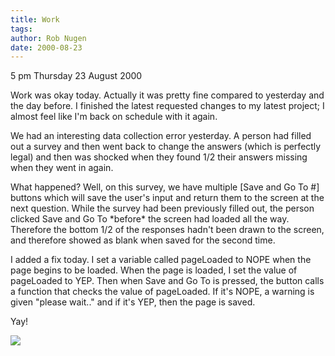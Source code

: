 ```yaml
---
title: Work
tags: 
author: Rob Nugen
date: 2000-08-23
---
```


<p class=date>5 pm Thursday 23 August 2000

<p>Work was okay today.  Actually it was pretty fine compared to
yesterday and the day before.  I finished the latest requested changes
to my latest project; I almost feel like I'm back on schedule with it
again.

<p>We had an interesting data collection error yesterday.  A person
had filled out a survey and then went back to change the answers
(which is perfectly legal) and then was shocked when they found 1/2
their answers missing when they went in again.

<p>What happened?  Well, on this survey, we have multiple [Save and Go
To #] buttons which will save the user's input and return them to the
screen at the next question.  While the survey had been previously
filled out, the person clicked Save and Go To *before* the screen had
loaded all the way.  Therefore the bottom 1/2 of the responses hadn't
been drawn to the screen, and therefore showed as blank when saved for
the second time.

<p>I added a fix today.  I set a variable called pageLoaded to NOPE
when the page begins to be loaded.  When the page is loaded, I set the
value of pageLoaded to YEP.  Then when Save and Go To is pressed, the
button calls a function that checks the value of pageLoaded.  If it's
NOPE, a warning is given "please wait.." and if it's YEP, then the
page is saved.

<p>Yay!

<p><img src="/images/rob/wL-ROB.gif">


